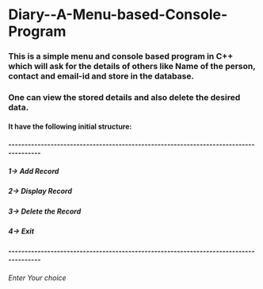 # Diary--A-Menu-based-Console-Program

### This is a simple menu and console based program in C++ which will ask for the details of others like Name of the person, contact and email-id and store in the database.
### One can view the stored details and also delete the desired data.
#### It have the following initial structure:

#### --------------------------------------------------------------------------------------
##### 1-> Add Record
##### 2-> Display Record
##### 3-> Delete the Record
##### 4-> Exit
#### --------------------------------------------------------------------------------------
###### Enter Your choice
